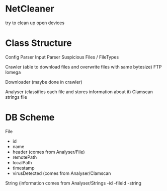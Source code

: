 # NetCleaner
try to clean up open devices


# Class Structure
Config Parser
Input Parser
Suspicious Files / FileTypes

Crawler (able to download files and overwrite files with same bytesize)
FTP
Iomega

Downloader (maybe done in crawler)

Analyser (classifies each file and stores information about it)
Clamscan
strings
file




# DB Scheme

File
- id
- name
- header (comes from Analyser/File)
- remotePath
- localPath
- timestamp
- virusDetected (comes from Analyser/Clamscan

String (information comes from Analyser/Strings
-id
-fileId
-string
